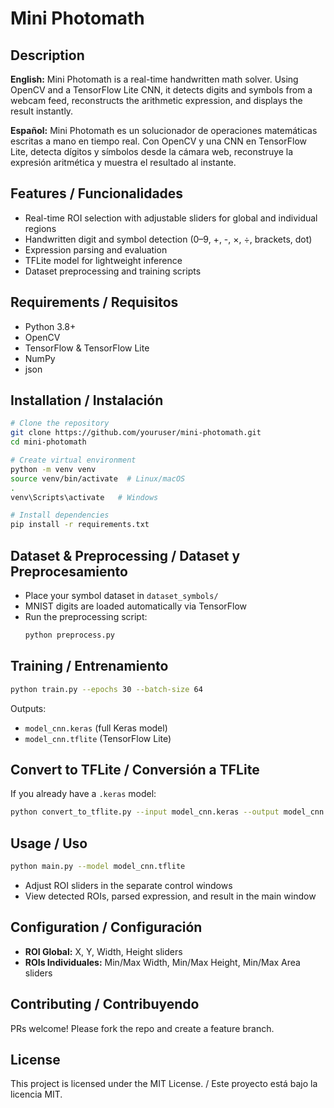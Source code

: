 # Mini Photomath

## Description

**English:** Mini Photomath is a real-time handwritten math solver. Using OpenCV and a TensorFlow Lite CNN, it detects digits and symbols from a webcam feed, reconstructs the arithmetic expression, and displays the result instantly.

**Español:** Mini Photomath es un solucionador de operaciones matemáticas escritas a mano en tiempo real. Con OpenCV y una CNN en TensorFlow Lite, detecta dígitos y símbolos desde la cámara web, reconstruye la expresión aritmética y muestra el resultado al instante.

## Features / Funcionalidades

- Real-time ROI selection with adjustable sliders for global and individual regions
- Handwritten digit and symbol detection (0–9, +, -, ×, ÷, brackets, dot)
- Expression parsing and evaluation
- TFLite model for lightweight inference
- Dataset preprocessing and training scripts

## Requirements / Requisitos

- Python 3.8+
- OpenCV
- TensorFlow & TensorFlow Lite
- NumPy
- json

## Installation / Instalación

```bash
# Clone the repository
git clone https://github.com/youruser/mini-photomath.git
cd mini-photomath

# Create virtual environment
python -m venv venv
source venv/bin/activate  # Linux/macOS
.
venv\Scripts\activate   # Windows

# Install dependencies
pip install -r requirements.txt
```

## Dataset & Preprocessing / Dataset y Preprocesamiento

- Place your symbol dataset in `dataset_symbols/`
- MNIST digits are loaded automatically via TensorFlow
- Run the preprocessing script:
  ```bash
  python preprocess.py
  ```

## Training / Entrenamiento

```bash
python train.py --epochs 30 --batch-size 64
```

Outputs:

- `model_cnn.keras` (full Keras model)
- `model_cnn.tflite` (TensorFlow Lite)

## Convert to TFLite / Conversión a TFLite

If you already have a `.keras` model:

```bash
python convert_to_tflite.py --input model_cnn.keras --output model_cnn.tflite
```

## Usage / Uso

```bash
python main.py --model model_cnn.tflite
```

- Adjust ROI sliders in the separate control windows
- View detected ROIs, parsed expression, and result in the main window

## Configuration / Configuración

- **ROI Global:** X, Y, Width, Height sliders
- **ROIs Individuales:** Min/Max Width, Min/Max Height, Min/Max Area sliders

## Contributing / Contribuyendo

PRs welcome! Please fork the repo and create a feature branch.

## License

This project is licensed under the MIT License. / Este proyecto está bajo la licencia MIT.

